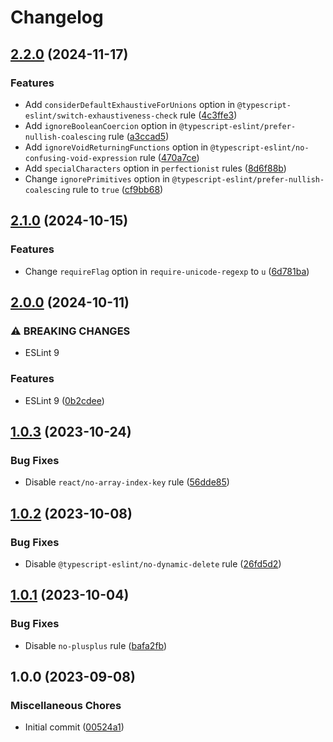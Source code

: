 # Changelog

## [2.2.0](https://github.com/Wondermarin/eslint-config/compare/v2.1.0...v2.2.0) (2024-11-17)


### Features

* Add `considerDefaultExhaustiveForUnions` option in `@typescript-eslint/switch-exhaustiveness-check` rule ([4c3ffe3](https://github.com/Wondermarin/eslint-config/commit/4c3ffe3e23070870c9aaf247e44166e9bbbfb896))
* Add `ignoreBooleanCoercion` option in `@typescript-eslint/prefer-nullish-coalescing` rule ([a3ccad5](https://github.com/Wondermarin/eslint-config/commit/a3ccad5d96fe7a7daba54ef65493c934f9150178))
* Add `ignoreVoidReturningFunctions` option in `@typescript-eslint/no-confusing-void-expression` rule ([470a7ce](https://github.com/Wondermarin/eslint-config/commit/470a7ce7341e714e826de1ae165210f40fc286eb))
* Add `specialCharacters` option in `perfectionist` rules ([8d6f88b](https://github.com/Wondermarin/eslint-config/commit/8d6f88b5dc5f8b5377066e3e6ed629ff1f26d9e4))
* Change `ignorePrimitives` option in `@typescript-eslint/prefer-nullish-coalescing` rule to `true` ([cf9bb68](https://github.com/Wondermarin/eslint-config/commit/cf9bb6852b14c1ea25cd6243114cfb5b6f1fadc4))

## [2.1.0](https://github.com/Wondermarin/eslint-config/compare/v2.0.0...v2.1.0) (2024-10-15)


### Features

* Change `requireFlag` option in `require-unicode-regexp` to `u` ([6d781ba](https://github.com/Wondermarin/eslint-config/commit/6d781baf3bc04fc7f041162945368610cac71b99))

## [2.0.0](https://github.com/Wondermarin/eslint-config/compare/v1.0.3...v2.0.0) (2024-10-11)


### ⚠ BREAKING CHANGES

* ESLint 9

### Features

* ESLint 9 ([0b2cdee](https://github.com/Wondermarin/eslint-config/commit/0b2cdee5ba7347d72c3c6d52f7df7f4e053d77d2))

## [1.0.3](https://github.com/Wondermarin/eslint-config/compare/v1.0.2...v1.0.3) (2023-10-24)


### Bug Fixes

* Disable `react/no-array-index-key` rule ([56dde85](https://github.com/Wondermarin/eslint-config/commit/56dde856403b2ac9964592b4fe63edb47b0db7c4))

## [1.0.2](https://github.com/Wondermarin/eslint-config/compare/v1.0.1...v1.0.2) (2023-10-08)


### Bug Fixes

* Disable `@typescript-eslint/no-dynamic-delete` rule ([26fd5d2](https://github.com/Wondermarin/eslint-config/commit/26fd5d28629e730eec8e1ca01b88ee82f00301e3))

## [1.0.1](https://github.com/Wondermarin/eslint-config/compare/v1.0.0...v1.0.1) (2023-10-04)


### Bug Fixes

* Disable `no-plusplus` rule ([bafa2fb](https://github.com/Wondermarin/eslint-config/commit/bafa2fbae59d8e0bd3b0166ba7c28b66357e282a))

## 1.0.0 (2023-09-08)


### Miscellaneous Chores

* Initial commit ([00524a1](https://github.com/Wondermarin/eslint-config/commit/00524a163c96cd72b18a70a398b109e704779f44))
